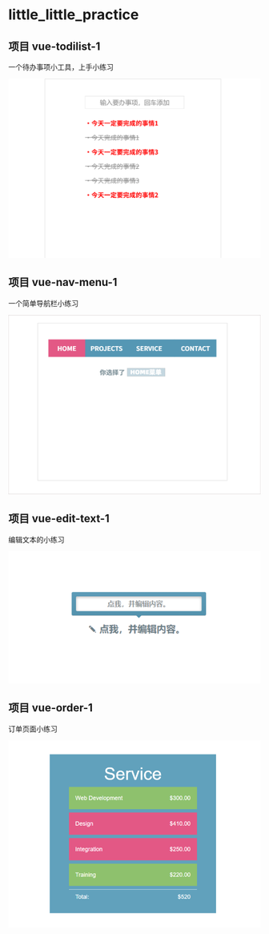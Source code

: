 # little_little_practice
## 项目 vue-todilist-1

一个待办事项小工具，上手小练习

![vue-todolist-1效果图](static/效果图：vue-todolist-1.png)

## 项目 vue-nav-menu-1

一个简单导航栏小练习

![效果图：vue-nav-menu-1](static/效果图：vue-nav-menu-1.png)

## 项目 vue-edit-text-1

编辑文本的小练习

![效果图：vue-edit-text-1](static/效果图：vue-edit-text-1.png)

## 项目 vue-order-1

订单页面小练习

![效果图：vue-order-1](static/效果图：vue-order-1.png)
